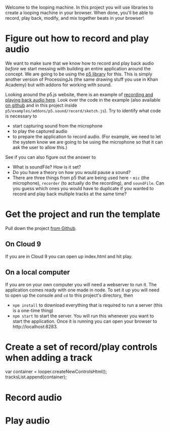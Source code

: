 Welcome to the looping machine. In this project you will use libraries to create a looping machine in your browser. When done, you'll be able to record, play back, modify, and mix together beats in your browser!

# Figure out how to record and play audio

We want to make sure that we know how to record and play back audio *before* we start messing with building an entire application around the concept. We are going to be using the [p5 library](http://p5js.org/) for this. This is simply another version of ProcessingJs (the same drawing stuff you use in Khan Academy) but with addons for working with sound.

Looking around the p5.js website, there is an example of [recording and playing back audio here](http://p5js.org/examples/examples/Sound__Record_Save_Audio.php). Look over the code in the example (also available [on github](https://github.com/processing/p5.js/blob/master/examples/addons/p5.sound/record/sketch.js) and in this project inside `p5/examples/addons/p5.sound/record/sketch.js`). Try to identify what code is necessary to

* start capturing sound from the microphone
* to play the captured audio
* to prepare the application to record audio. (For example, we need to let the system know we are going to be using the microphone so that it can ask the user to allow this.)

See if you can also figure out the answer to

* What is soundFile? How is it set?
* Do you have a theory on how you would pause a sound?
* There are three things from p5 that are being used here - `mic` (the microphone), `recorder` (to actually do the recording), and `soundFile`. Can you guess which ones you would have to duplicate if you wanted to record and play back multiple tracks at the same time?

# Get the project and run the template

Pull down the project [from Github](https://github.com/OperationSpark/looping-machine).

## On Cloud 9
If you are in Cloud 9 you can open up index.html and hit play.

## On a local computer
If you are on your own computer you will need a webserver to run it. The application comes ready with one made in node. To set it up you will need to open up the console and `cd` to this project's directory, then

* `npm install` to download everything that is required to run a server (this is a one-time thing)
* `npm start` to start the server. You will run this whenever you want to start the application. Once it is running you can open your browser to http://localhost:8283.

# Create a set of record/play controls when adding a track

  var container = looper.createNewControlsHtml();
  tracksList.append(container);

# Record audio
# Play audio
